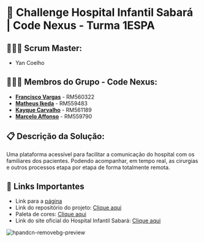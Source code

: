 # 🏥 Challenge Hospital Infantil Sabará | Code Nexus - Turma 1ESPA

## 👨🏾‍🏫 Scrum Master: 
- Yan Coelho
## 👨🏽‍💻 Membros do Grupo - **Code Nexus**:
- [**Francisco Vargas**](https://github.com/Franciscov25) - RM560322
- [**Matheus Ikeda**](https://github.com/Matheus-Eiki) - RM559483
- [**Kayque Carvalho**](https://github.com/Kay-Carv) - RM561189
- [**Marcelo Affonso**](https://github.com/tenebres-cpu) - RM559790

## 📋 Descrição da Solução:
Uma plataforma acessível para facilitar a comunicação do hospital com os familiares dos pacientes.
Podendo acompanhar, em tempo real, as cirurgias e outros processos etapa por etapa de forma totalmente remota.


## 🔗 Links Importantes
- Link para a <a href="https://franciscov25.github.io/sprint1-hospital-sabara/">página</a>
- Link do repositório do projeto: <a href='https://github.com/Franciscov25/sprint1-HP-Sabara'>Clique aqui</a>
- Paleta de cores: <a href='https://colorhunt.co/palette/e5e3d49abf806a669d1c325b'>Clique aqui</a>
- Link do site oficial do Hospital Infantil Sabará: <a href="https://www.hospitalinfantilsabara.org.br/">Clique aqui</a>

![hpandcn-removebg-preview](https://github.com/user-attachments/assets/afebffbf-c47b-4c01-88ad-d0791599a8e9)
